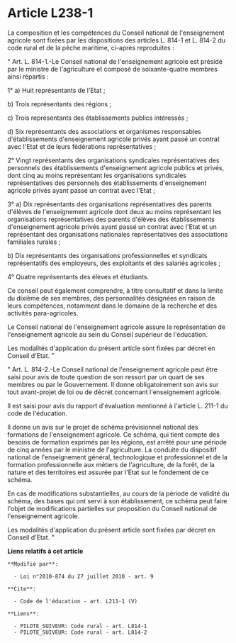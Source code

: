 # Article L238-1

La composition et les compétences du Conseil national de l'enseignement agricole sont fixées par les dispositions des
articles L. 814-1 et L. 814-2 du code rural et de la pêche maritime, ci-après reproduites : 

" Art. L. 814-1.-Le Conseil national de l'enseignement agricole est présidé par le ministre de l'agriculture et composé de
soixante-quatre membres ainsi répartis : 

1° a) Huit représentants de l'Etat ; 

b) Trois représentants des régions ; 

c) Trois représentants des établissements publics intéressés ; 

d) Six représentants des associations et organismes responsables d'établissements d'enseignement agricole privés ayant passé
un contrat avec l'Etat et de leurs fédérations représentatives ; 

2° Vingt représentants des organisations syndicales représentatives des personnels des établissements d'enseignement agricole
publics et privés, dont cinq au moins représentant les organisations syndicales représentatives des personnels des
établissements d'enseignement agricole privés ayant passé un contrat avec l'Etat ; 

3° a) Dix représentants des organisations représentatives des parents d'élèves de l'enseignement agricole dont deux au moins
représentant les organisations représentatives des parents d'élèves des établissements d'enseignement agricole privés ayant
passé un contrat avec l'Etat et un représentant des organisations nationales représentatives des associations familiales
rurales ; 

b) Dix représentants des organisations professionnelles et syndicats représentatifs des employeurs, des exploitants et des
salariés agricoles ; 

4° Quatre représentants des élèves et étudiants. 

Ce conseil peut également comprendre, à titre consultatif et dans la limite du dixième de ses membres, des personnalités
désignées en raison de leurs compétences, notamment dans le domaine de la recherche et des activités para-agricoles. 

Le Conseil national de l'enseignement agricole assure la représentation de l'enseignement agricole au sein du Conseil
supérieur de l'éducation. 

Les modalités d'application du présent article sont fixées par décret en Conseil d'Etat. " 

" Art. L. 814-2.-Le Conseil national de l'enseignement agricole peut être saisi pour avis de toute question de son ressort
par un quart de ses membres ou par le Gouvernement. Il donne obligatoirement son avis sur tout avant-projet de loi ou de
décret concernant l'enseignement agricole. 

Il est saisi pour avis du rapport d'évaluation mentionné à l'article L. 211-1 du code de l'éducation. 

Il donne un avis sur le projet de schéma prévisionnel national des formations de l'enseignement agricole. Ce schéma, qui
tient compte des besoins de formation exprimés par les régions, est arrêté pour une période de cinq années par le ministre de
l'agriculture. La conduite du dispositif national de l'enseignement général, technologique et professionnel et de la
formation professionnelle aux métiers de l'agriculture, de la forêt, de la nature et des territoires est assurée par l'Etat
sur le fondement de ce schéma. 

En cas de modifications substantielles, au cours de la période de validité du schéma, des bases qui ont servi à son
établissement, ce schéma peut faire l'objet de modifications partielles sur proposition du Conseil national de l'enseignement
agricole. 

Les modalités d'application du présent article sont fixées par décret en Conseil d'Etat. "

**Liens relatifs à cet article**

	**Modifié par**:

	  - Loi n°2010-874 du 27 juillet 2010 - art. 9

	**Cite**:

	  - Code de l'éducation - art. L211-1 (V)

	**Liens**:

	  - PILOTE_SUIVEUR: Code rural - art. L814-1
	  - PILOTE_SUIVEUR: Code rural - art. L814-2
